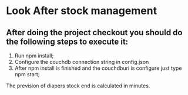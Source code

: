 # Look After stock management

## After doing the project checkout you should do the following steps to execute it:

1. Run npm install;
2. Configure the couchdb connection string in config.json
3. After npm install is finished and the couchdburi is configure just type npm start;

The prevision of diapers stock end is calculated in minutes.

